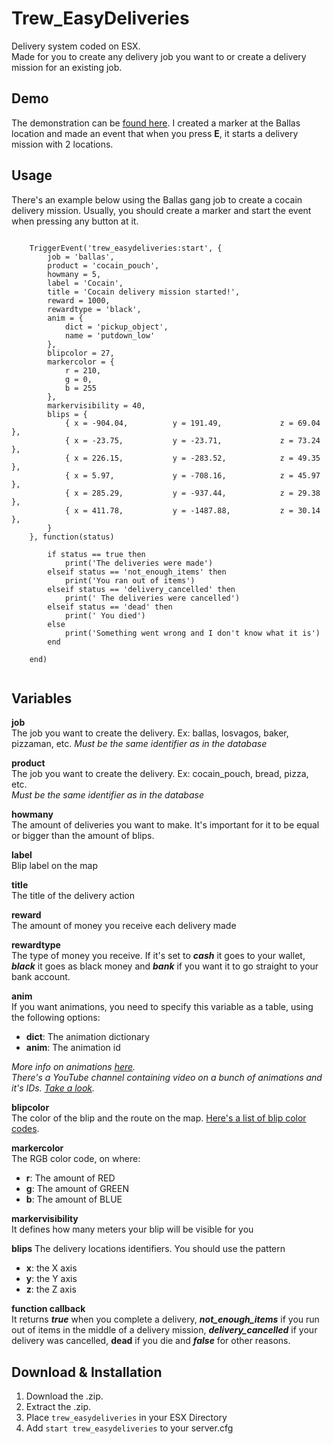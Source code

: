 # Trew_EasyDeliveries
Delivery system coded on ESX.  
Made for you to create any delivery job you want to or create a delivery mission for an existing job.

## Demo  
The demonstration can be [found here](https://streamable.com/9nj17). I created a marker at the Ballas location and made an event that when you press **E**, it starts a delivery mission with 2 locations.

## Usage
There's an example below using the Ballas gang job to create a cocain delivery mission. Usually, you should create a marker and start the event when pressing any button at it.
```

    TriggerEvent('trew_easydeliveries:start', {
        job = 'ballas',
        product = 'cocain_pouch',
        howmany = 5,
        label = 'Cocain', 
        title = 'Cocain delivery mission started!',
        reward = 1000,
        rewardtype = 'black',
        anim = {
            dict = 'pickup_object',
            name = 'putdown_low'
        },
        blipcolor = 27,
        markercolor = {
            r = 210,
            g = 0,
            b = 255
        },
        markervisibility = 40,
        blips = {
            { x = -904.04,          y = 191.49,             z = 69.04 },
            { x = -23.75,           y = -23.71,             z = 73.24 }, 
            { x = 226.15,           y = -283.52,            z = 49.35 }, 
            { x = 5.97,             y = -708.16,            z = 45.97 }, 
            { x = 285.29,           y = -937.44,            z = 29.38 }, 
            { x = 411.78,           y = -1487.88,           z = 30.14 },
        }
    }, function(status)

        if status == true then
            print('The deliveries were made')
        elseif status == 'not_enough_items' then
            print('You ran out of items')
        elseif status == 'delivery_cancelled' then
            print(' The deliveries were cancelled')
        elseif status == 'dead' then
            print(' You died')
        else
            print('Something went wrong and I don't know what it is')
        end

    end)
    
```

## Variables
**job**  
The job you want to create the delivery. Ex: ballas, losvagos, baker, pizzaman, etc.
*Must be the same identifier as in the database*

**product**  
The job you want to create the delivery. Ex: cocain_pouch, bread, pizza, etc.  
*Must be the same identifier as in the database*

**howmany**  
The amount of deliveries you want to make. It's important for it to be equal or bigger than the amount of blips.

**label**  
Blip label on the map

**title**  
The title of the delivery action

**reward**  
The amount of money you receive each delivery made

**rewardtype**  
The type of money you receive. If it's set to ***cash*** it goes to your wallet, ***black*** it goes as black money and ***bank*** if you want it to go straight to your bank account.

**anim**   
If you want animations, you need to specify this variable as a table, using the following options:

 - **dict**: The animation dictionary
 - **anim**: The animation id

*More info on animations [here](https://alexguirre.github.io/animations-list/).  
There's a YouTube channel containing video on a bunch of animations and it's IDs. [Take a look](https://www.youtube.com/channel/UCzkFiWms11gxAip6n0cQz3A).*

**blipcolor**  
The color of the blip and the route on the map. [Here's a list of blip color codes](https://gtaforums.com/topic/864881-all-blip-color-ids-pictured/).

**markercolor**  
The RGB color code, on where:
 - **r**: The amount of RED
 - **g**: The amount of GREEN
 - **b**: The amount of BLUE

**markervisibility**  
It defines how many meters your blip will be visible for you

**blips** 
The delivery locations identifiers. You should use the pattern

 - **x**: the X axis
 - **y**: the Y axis
 - **z**: the Z axis

**function callback**  
It returns ***true*** when you complete a delivery, ***not_enough_items*** if you run out of items in the middle of a delivery mission, ***delivery_cancelled*** if your delivery was cancelled, **dead** if you die and ***false*** for other reasons.



## Download & Installation
1) Download the .zip.
2) Extract the .zip.
3) Place `trew_easydeliveries` in your ESX Directory
4) Add `start trew_easydeliveries` to your server.cfg
